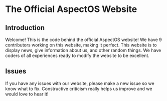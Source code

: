 # The Official AspectOS Website

## Introduction

Welcome! This is the code behind the official AspectOS website! We have 9 contributors working on this website, making it perfect. This website is to display news, give information about us, and other random things. We have coders of all experiences ready to modify the website to be excellent.

## Issues

If you have any issues with our website, please make a new issue so we know what to fix. Constructive criticism really helps us improve and we would love to hear it!
